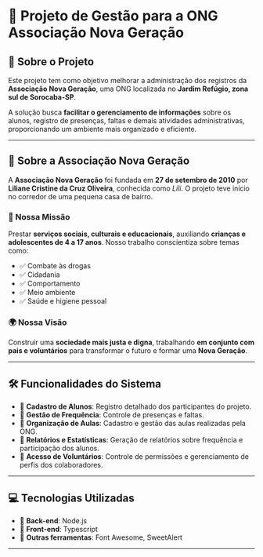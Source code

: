 # 🌟 Projeto de Gestão para a ONG Associação Nova Geração

## 📌 Sobre o Projeto
Este projeto tem como objetivo melhorar a administração dos registros da **Associação Nova Geração**, uma ONG localizada no **Jardim Refúgio, zona sul de Sorocaba-SP**.

A solução busca **facilitar o gerenciamento de informações** sobre os alunos, registro de presenças, faltas e demais atividades administrativas, proporcionando um ambiente mais organizado e eficiente.

---

## 🏡 Sobre a Associação Nova Geração
A **Associação Nova Geração** foi fundada em **27 de setembro de 2010** por **Liliane Cristine da Cruz Oliveira**, conhecida como *Lili*. O projeto teve início no corredor de uma pequena casa de bairro.

### 🎯 Nossa Missão
Prestar **serviços sociais, culturais e educacionais**, auxiliando **crianças e adolescentes de 4 a 17 anos**. Nosso trabalho conscientiza sobre temas como:
- ✅ Combate às drogas
- ✅ Cidadania
- ✅ Comportamento
- ✅ Meio ambiente
- ✅ Saúde e higiene pessoal

### 🌍 Nossa Visão
Construir uma **sociedade mais justa e digna**, trabalhando **em conjunto com pais e voluntários** para transformar o futuro e formar uma **Nova Geração**.

---

## 🛠️ Funcionalidades do Sistema
- 📌 **Cadastro de Alunos**: Registro detalhado dos participantes do projeto.
- 📌 **Gestão de Frequência**: Controle de presenças e faltas.
- 📌 **Organização de Aulas**: Cadastro e gestão das aulas realizadas pela ONG.
- 📌 **Relatórios e Estatísticas**: Geração de relatórios sobre frequência e participação dos alunos.
- 📌 **Acesso de Voluntários**: Controle de permissões e gerenciamento de perfis dos colaboradores.

---

## 💻 Tecnologias Utilizadas
- 🚀 **Back-end**: Node.js
- 🚀 **Front-end**: Typescript
- 🚀 **Outras ferramentas**: Font Awesome, SweetAlert

---
